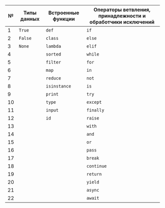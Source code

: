 | №  | Типы данных            | Встроенные функции | Операторы ветвления, принадлежности и обработчики исключений |
|----|------------------------|--------------------|--------------------------------------------------------------|
| 1  | `True`                 | `def`              | `if`                                                         |
| 2  | `False`                | `class`            | `else`                                                       |
| 3  | `None`                 | `lambda`           | `elif`                                                       |
| 4  |                        | `sorted`           | `while`                                                      |
| 5  |                        | `filter`           | `for`                                                        |
| 6  |                        | `map`              | `in`                                                         |
| 7  |                        | `reduce`           | `not`                                                        |
| 8  |                        | `isinstance`       | `is`                                                         |
| 9  |                        | `print`            | `try`                                                        |
| 10 |                        | `type`             | `except`                                                     |
| 11 |                        | `input`            | `finally`                                                    |
| 12 |                        | `id`               | `raise`                                                      |
| 13 |                        |                    | `with`                                                       |
| 14 |                        |                    | `and`                                                        |
| 15 |                        |                    | `or`                                                         |
| 16 |                        |                    | `pass`                                                       |
| 17 |                        |                    | `break`                                                      |
| 18 |                        |                    | `continue`                                                   |
| 19 |                        |                    | `return`                                                     |
| 20 |                        |                    | `yield`                                                      |
| 21 |                        |                    | `async`                                                      |
| 22 |                        |                    | `await`                                                      |


